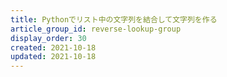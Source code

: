 ```yaml
---
title: Pythonでリスト中の文字列を結合して文字列を作る
article_group_id: reverse-lookup-group
display_order: 30
created: 2021-10-18
updated: 2021-10-18
---
```

